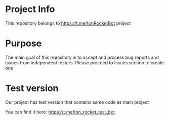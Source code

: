# Project Info

This repository belongs to https://t.me/tonRocketBot project

# Purpose

The main goal of this repository is to accept and process bug reports and issues from independent testers. 
Please proceed to Issues section to create one 

# Test version

Our project has test version that contains same code as main project

You can find it here: https://t.me/ton_rocket_test_bot
